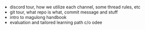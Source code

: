 - discord tour, how we utilize each channel, some thread rules, etc 
- git tour, what repo is what, commit message and stuff 
- intro to magulong handbook 
- evaluation and tailored learning path c/o odee